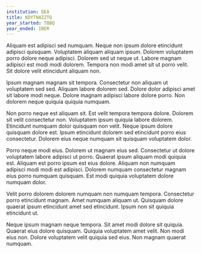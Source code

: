 ```yaml
---
institution: QEA
title: KDYTNAZZTQ
year_started: TBBQ
year_ended: IBER
---
```


Aliquam est adipisci sed numquam. Neque non ipsum dolore etincidunt adipisci quisquam. Voluptatem aliquam aliquam ipsum. Dolorem voluptatem porro dolore neque adipisci. Dolorem sed ut neque ut. Labore magnam adipisci est modi modi dolorem. Tempora non modi amet sit ut porro velit. Sit dolore velit etincidunt aliquam non.

Ipsum magnam magnam sit tempora. Consectetur non aliquam ut voluptatem sed sed. Aliquam labore dolorem sed. Dolore dolor adipisci amet sit labore modi neque. Dolore magnam adipisci labore dolore porro. Non dolorem neque quiquia quiquia numquam.

Non porro neque est aliquam sit. Est velit tempora tempora dolore. Dolorem sit velit consectetur non. Voluptatem ipsum quiquia labore dolorem. Etincidunt numquam dolor quisquam non velit. Neque ipsum dolore quisquam dolore est. Ipsum etincidunt dolorem sed etincidunt porro eius consectetur. Dolorem eius neque numquam sit quisquam voluptatem dolor.

Porro neque modi eius. Dolorem ut magnam eius sed. Consectetur ut dolore voluptatem labore adipisci ut porro. Quaerat ipsum aliquam modi quiquia est. Aliquam est porro ipsum est eius dolore. Aliquam non numquam adipisci modi modi est adipisci. Dolorem numquam consectetur magnam eius porro numquam quisquam. Est modi quiquia voluptatem dolore numquam dolor.

Velit porro dolorem dolorem numquam non numquam tempora. Consectetur porro etincidunt magnam. Amet numquam aliquam ut. Quisquam dolore quaerat ipsum etincidunt amet sed etincidunt. Ipsum non sit quiquia etincidunt ut.

Neque ipsum magnam neque tempora. Sit amet modi dolore sit quiquia. Quaerat eius dolore quisquam. Quiquia voluptatem amet velit. Non modi eius non. Dolore voluptatem velit quiquia sed eius. Non magnam quaerat numquam.
    